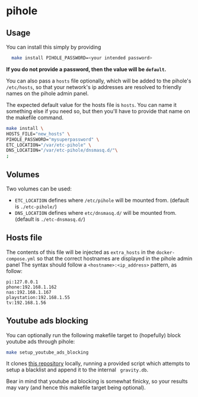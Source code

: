 # pihole

## Usage 

You can install this simply by providing

```bash
  make install PIHOLE_PASSWORD=<your intended password>
```

**If you do not provide a password, then the value will be `default`.**

You can also pass a `hosts`  file optionally, which will be added to the pihole's `/etc/hosts`, so that your network's ip addresses are resolved to friendly names on the pihole admin panel.

The expected default value for the hosts file is `hosts`. You can name it something else if you need so, but then you'll have to provide that name on the makefile command.

```bash
make install \
HOSTS_FILE="new_hosts" \
PIHOLE_PASSWORD="mysuperpassword" \
ETC_LOCATION="/var/etc-pihole" \
DNS_LOCATION="/var/etc-pihole/dnsmasq.d/"\
;
```

## Volumes

Two volumes can be used:

- `ETC_LOCATION` defines where `/etc/pihole` will be mounted from. (default is `./etc-pihole/`)
- `DNS_LOCATION` defines where `etc/dnsmasq.d/` will be mounted from. (default is `./etc-dnsmasq.d/`)


## Hosts file

The contents of this file will be injected as `extra_hosts`  in the `docker-compose.yml` so that the correct hostnames are displayed in the pihole admin panel
The syntax should follow a `<hostname>:<ip_address>` pattern, as follow:

```
pi:127.0.0.1
phone:192.168.1.162
nas:192.168.1.167
playstation:192.168.1.55
tv:192.168.1.56
```

## Youtube ads blocking

You can optionally run the following makefile target to (hopefully) block youtube ads through pihole:
```bash
make setup_youtube_ads_blocking
```

It clones [this repository](https://github.com/kboghdady/youTube_ads_4_pi-hole) locally, running a provided script which attempts to setup a blacklist and append it to the internal ` gravity.db`.

Bear in mind that youtube ad blocking is somewhat finicky, so your results may vary (and hence this makefile target being optional).

